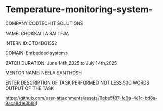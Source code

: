 # Temperature-monitoring-system-

COMPANY:CODTECH IT SOLUTIONS

NAME: CHOKKALLA SAI TEJA

INTERN ID:CTO4DG1552

DOMAIN: Embedded systems

BATCH DURATION: June 14th,2025 to July 14th,2025

MENTOR NAME: NEELA SANTHOSH

ENTER DESCRIPTION OF TASK PERFORMED NOT LESS 500 WORDS
OUTPUT OF THE TASK

https://github.com/user-attachments/assets/9ebe5f87-fe9a-4e1c-bd8a-9aca8d1e3b81)
